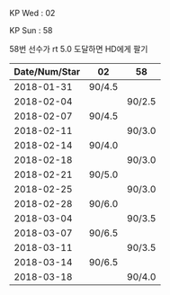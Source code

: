 KP Wed : 02

KP Sun : 58

58번 선수가 rt 5.0 도달하면 HD에게 팔기

Date/Num/Star   |    02   |    58 
----------------|---------|---------
2018-01-31      |  90/4.5 |
2018-02-04      |         |  90/2.5
2018-02-07      |  90/4.5 |        
2018-02-11      |         |  90/3.0
2018-02-14      |  90/4.0 |        
2018-02-18      |         |  90/3.0
2018-02-21      |  90/5.0 |        
2018-02-25      |         |  90/3.0
2018-02-28      |  90/6.0 |        
2018-03-04      |         |  90/3.5
2018-03-07      |  90/6.5 |        
2018-03-11      |         |  90/3.5
2018-03-14      |  90/6.5 |        
2018-03-18      |         |  90/4.0

